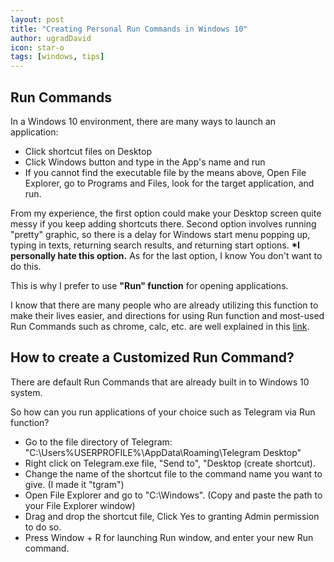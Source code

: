 ```yaml
---
layout: post
title: "Creating Personal Run Commands in Windows 10"
author: ugradDavid
icon: star-o
tags: [windows, tips]
---
```


## Run Commands

In a Windows 10 environment, there are many ways to launch an application:
- Click shortcut files on Desktop
- Click Windows button and type in the App's name and run
- If you cannot find the executable file by the means above, Open File Explorer, go to Programs and Files, look for the target application, and run.

From my experience, the first option could make your Desktop screen quite messy if you keep adding shortcuts there. Second option involves running "pretty" graphic, so there is a delay for Windows start menu popping up, typing in texts, returning search results, and returning start options. <b>*I personally hate this option.</b> As for the last option, I know You don't want to do this.

This is why I prefer to use **"Run" function** for opening applications.

I know that there are many people who are already utilizing this function to make their lives easier, and directions for using Run function and most-used Run Commands such as chrome, calc, etc. are well explained in this [link](https://www.isumsoft.com/windows-10/most-used-run-commands-for-windows-10-users.html).

## How to create a Customized Run Command?

There are default Run Commands that are already built in to Windows 10 system.

So how can you run applications of your choice such as Telegram via Run function?

- Go to the file directory of Telegram: "C:\Users\%USERPROFILE%\AppData\Roaming\Telegram Desktop"
- Right click on Telegram.exe file, "Send to", "Desktop (create shortcut).
- Change the name of the shortcut file to the command name you want to give. (I made it "tgram")
- Open File Explorer and go to "C:\Windows". (Copy and paste the path to your File Explorer window)
- Drag and drop the shortcut file, Click Yes to granting Admin permission to do so.
- Press Window + R for launching Run window, and enter your new Run command.
